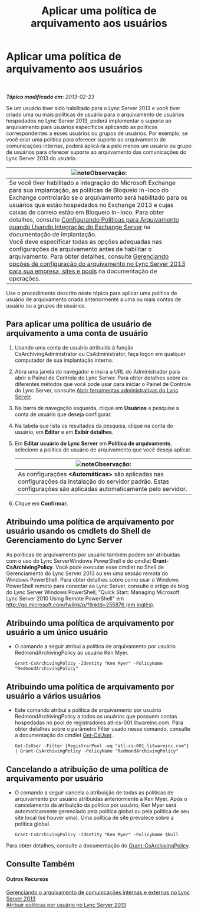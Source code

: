 ﻿---
title: Aplicar uma política de arquivamento aos usuários
TOCTitle: Aplicar uma política de arquivamento aos usuários
ms:assetid: 624a7d3e-389d-403a-97e5-f7bb17023ef3
ms:mtpsurl: https://technet.microsoft.com/pt-br/library/Gg521004(v=OCS.15)
ms:contentKeyID: 49306901
ms.date: 05/19/2016
mtps_version: v=OCS.15
ms.translationtype: HT
---

# Aplicar uma política de arquivamento aos usuários

 

_**Tópico modificado em:** 2013-02-23_

Se um usuário tiver sido habilitado para o Lync Server 2013 e você tiver criado uma ou mais políticas de usuário para o arquivamento de usuários hospedados no Lync Server 2013, poderá implementar o suporte ao arquivamento para usuários específicos aplicando as políticas correspondentes a esses usuários ou grupos de usuários. Por exemplo, se você criar uma política para oferecer suporte ao arquivamento de comunicações internas, poderá aplicá-la a pelo menos um usuário ou grupo de usuários para oferecer suporte ao arquivamento das comunicações do Lync Server 2013 do usuário.

<table>
<thead>
<tr class="header">
<th><img src="images/Gg425756.note(OCS.15).gif" title="note" alt="note" />Observação:</th>
</tr>
</thead>
<tbody>
<tr class="odd">
<td>Se você tiver habilitado a integração do Microsoft Exchange para sua implantação, as políticas de Bloqueio In-loco do Exchange controlarão se o arquivamento será habilitado para os usuários que estão hospedados no Exchange 2013 e cujas caixas de correio estão em Bloqueio In-loco. Para obter detalhes, consulte <a href="lync-server-2013-setting-up-policies-for-archiving-when-using-exchange-server-integration.md">Configurando Políticas para Arquivamento quando Usando Integração do Exchange Server</a> na documentação de implantação.<br />
Você deve especificar todas as opções adequadas nas configurações de arquivamento antes de habilitar o arquivamento. Para obter detalhes, consulte <a href="lync-server-2013-managing-archiving-configuration-options-for-your-organization-sites-and-pools.md">Gerenciando opções de configuração do arquivamento no Lync Server 2013 para sua empresa, sites e pools</a> na documentação de operações.</td>
</tr>
</tbody>
</table>


Use o procedimento descrito neste tópico para aplicar uma política de usuário de arquivamento criada anteriormente a uma ou mais contas de usuário ou a grupos de usuários.

## Para aplicar uma política de usuário de arquivamento a uma conta de usuário

1.  Usando uma conta de usuário atribuída à função CsArchivingAdministrator ou CsAdministrator, faça logon em qualquer computador de sua implantação interna.

2.  Abra uma janela do navegador e insira a URL do Administrador para abrir o Painel de Controle do Lync Server. Para obter detalhes sobre os diferentes métodos que você pode usar para iniciar o Painel de Controle do Lync Server, consulte [Abrir ferramentas administrativas do Lync Server](lync-server-2013-open-lync-server-administrative-tools.md).

3.  Na barra de navegação esquerda, clique em **Usuários** e pesquise a conta de usuário que deseja configurar.

4.  Na tabela que lista os resultados da pesquisa, clique na conta do usuário, em **Editar** e em **Exibir detalhes**.

5.  Em **Editar usuário do Lync Server** em **Política de arquivamento**, selecione a política de usuário de arquivamento que você deseja aplicar.
    
    <table>
    <thead>
    <tr class="header">
    <th><img src="images/Gg425756.note(OCS.15).gif" title="note" alt="note" />Observação:</th>
    </tr>
    </thead>
    <tbody>
    <tr class="odd">
    <td>As configurações <strong>&lt;Automáticas&gt;</strong> são aplicadas nas configurações da instalação do servidor padrão. Estas configurações são aplicadas automaticamente pelo servidor.</td>
    </tr>
    </tbody>
    </table>


6.  Clique em **Confirmar**.

## Atribuindo uma política de arquivamento por usuário usando os cmdlets do Shell de Gerenciamento do Lync Server

As políticas de arquivamento por usuário também podem ser atribuídas com o uso do Lync ServerWindows PowerShell e do cmdlet **Grant-CsArchivingPolicy**. Você pode executar esse cmdlet no Shell de Gerenciamento do Lync Server 2013 ou em uma sessão remota do Windows PowerShell. Para obter detalhes sobre como usar o Windows PowerShell remoto para conectar ao Lync Server, consulte o artigo de blog do Lync Server Windows PowerShell, "Quick Start: Managing Microsoft Lync Server 2010 Using Remote PowerShell" em [http://go.microsoft.com/fwlink/p/?linkId=255876 (em inglês)](http://go.microsoft.com/fwlink/p/?linkid=255876).

## Atribuindo uma política de arquivamento por usuário a um único usuário

  - O comando a seguir atribui a política de arquivamento por usuário RedmondArchivingPolicy ao usuário Ken Myer.
    
        Grant-CsArchivingPolicy -Identity "Ken Myer" -PolicyName "RedmondArchivingPolicy"

## Atribuindo uma política de arquivamento por usuário a vários usuários

  - Este comando atribui a política de arquivamento por usuário RedmondArchivingPolicy a todos os usuários que possuem contas hospedadas no pool de registradores atl-cs-001.litwareinc.com. Para obter detalhes sobre o parâmetro Filter usado nesse comando, consulte a documentação do cmdlet [Get-CsUser](https://docs.microsoft.com/en-us/powershell/module/skype/Get-CsUser).
    
        Get-CsUser -Filter {RegistrarPool -eq "atl-cs-001.litwareinc.com"} | Grant-CsArchivingPolicy -PolicyName "RedmondArchivingPolicy"

## Cancelando a atribuição de uma política de arquivamento por usuário

  - O comando a seguir cancela a atribuição de todas as políticas de arquivamento por usuário atribuídas anteriormente a Ken Myer. Após o cancelamento da atribuição da política por usuário, Ken Myer será automaticamente gerenciado pela política global ou pela política de seu site local (se houver uma). Uma política de site prevalece sobre a política global.
    
        Grant-CsArchivingPolicy -Identity "Ken Myer" -PolicyName $Null

Para obter detalhes, consulte a documentação do [Grant-CsArchivingPolicy](grant-csarchivingpolicy.md).

## Consulte Também

#### Outros Recursos

[Gerenciando o arquivamento de comunicações internas e externas no Lync Server 2013](lync-server-2013-managing-the-archiving-of-internal-and-external-communications.md)  
[Atribuir políticas por usuário no Lync Server 2013](lync-server-2013-assigning-per-user-policies.md)

